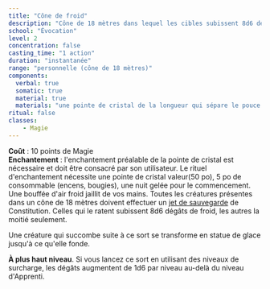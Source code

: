 ```yaml
---
title: "Cône de froid"
description: "Cône de 18 mètres dans lequel les cibles subissent 8d6 dégâts de froid."
school: "Évocation"
level: 2
concentration: false
casting_time: "1 action"
duration: "instantanée"
range: "personnelle (cône de 18 mètres)"
components:
  verbal: true
  somatic: true
  material: true
  materials: "une pointe de cristal de la longueur qui sépare le pouce et l'annulaire du lanceur de sort. "
ritual: false
classes:
    - Magie
---
```

**Coût** : 10 points de Magie  
**Enchantement** : l'enchantement préalable de la pointe de cristal est nécessaire et doit être consacré par son utilisateur. Le rituel d'enchantement nécessite une pointe de cristal valeur(50 po), 5 po de consommable (encens, bougies), une nuit gelée pour le commencement.  
Une bouffée d'air froid jaillit de vos mains. Toutes les créatures présentes dans un cône de 18 mètres doivent effectuer un [jet de sauvegarde](/utiliser-les-caracteristiques/#jets-de-sauvegarde) de Constitution. Celles qui le ratent subissent 8d6 dégâts de froid, les autres la moitié seulement.

Une créature qui succombe suite à ce sort se transforme en statue de glace jusqu'à ce qu'elle fonde.

**À plus haut niveau**. Si vous lancez ce sort en utilisant des niveaux de surcharge, les dégâts augmentent de 1d6 par niveau au-delà du niveau d'Apprenti.
